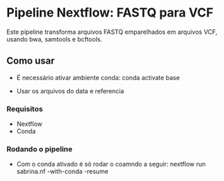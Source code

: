 # Pipeline Nextflow: FASTQ para VCF

Este pipeline transforma arquivos FASTQ emparelhados em arquivos VCF, usando bwa, samtools e bcftools.

## Como usar
- É necessário ativar ambiente conda: conda activate base

- Usar os arquivos do data e referencia 

### Requisitos
- Nextflow
- Conda

### Rodando o pipeline
- Com o conda ativado é só rodar o coamndo a seguir: 
nextflow run sabrina.nf -with-conda -resume

